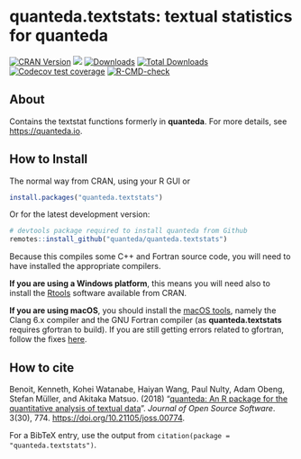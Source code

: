 
# quanteda.textstats: textual statistics for quanteda

<!-- badges: start -->

[![CRAN
Version](https://www.r-pkg.org/badges/version/quanteda.textstats)](https://CRAN.R-project.org/package=quanteda.textstats)
[![](https://img.shields.io/badge/devel%20version-0.96.4-royalblue.svg)](https://github.com/quanteda/quanteda.textstats)
[![Downloads](https://cranlogs.r-pkg.org/badges/quanteda.textstats)](https://CRAN.R-project.org/package=quanteda.textstats)
[![Total
Downloads](https://cranlogs.r-pkg.org/badges/grand-total/quanteda.textstats?color=orange)](https://CRAN.R-project.org/package=quanteda.textstats)
[![Codecov test
coverage](https://codecov.io/gh/quanteda/quanteda.textstats/branch/master/graph/badge.svg)](https://app.codecov.io/gh/quanteda/quanteda.textstats?branch=master)
[![R-CMD-check](https://github.com/quanteda/quanteda.textstats/actions/workflows/R-CMD-check.yaml/badge.svg)](https://github.com/quanteda/quanteda.textstats/actions/workflows/R-CMD-check.yaml)
<!-- badges: end -->

## About

Contains the textstat functions formerly in **quanteda**. For more
details, see <https://quanteda.io>.

## How to Install

The normal way from CRAN, using your R GUI or

``` r
install.packages("quanteda.textstats") 
```

Or for the latest development version:

``` r
# devtools package required to install quanteda from Github 
remotes::install_github("quanteda/quanteda.textstats") 
```

Because this compiles some C++ and Fortran source code, you will need to
have installed the appropriate compilers.

**If you are using a Windows platform**, this means you will need also
to install the [Rtools](https://CRAN.R-project.org/bin/windows/Rtools/)
software available from CRAN.

**If you are using macOS**, you should install the [macOS
tools](https://cran.r-project.org/bin/macosx/tools/), namely the Clang
6.x compiler and the GNU Fortran compiler (as **quanteda.textstats**
requires gfortran to build). If you are still getting errors related to
gfortran, follow the fixes
[here](https://thecoatlessprofessor.com/programming/rcpp-rcpparmadillo-and-os-x-mavericks--lgfortran-and--lquadmath-error/).

## How to cite

Benoit, Kenneth, Kohei Watanabe, Haiyan Wang, Paul Nulty, Adam Obeng,
Stefan Müller, and Akitaka Matsuo. (2018) “[quanteda: An R package for
the quantitative analysis of textual
data](https://www.theoj.org/joss-papers/joss.00774/10.21105.joss.00774.pdf)”.
*Journal of Open Source Software*. 3(30), 774.
<https://doi.org/10.21105/joss.00774>.

For a BibTeX entry, use the output from
`citation(package = "quanteda.textstats")`.
